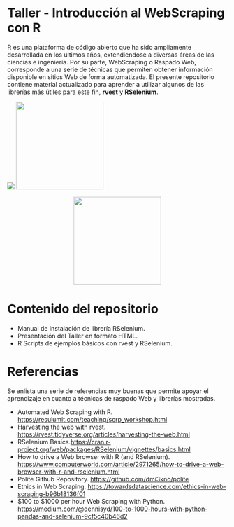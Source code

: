# Taller - Introducción al WebScraping con R

R es una plataforma de código abierto que ha sido ampliamente desarrollada en los últimos años, extendiendose a diversas áreas de las ciencias e ingeniería. Por su parte, WebScraping o Raspado Web, corresponde a una serie de técnicas que permiten obtener información disponible en sitios Web de forma automatizada. El presente repositorio contiene material actualizado para aprender a utilizar algunos de las librerías más útiles para este fin, **rvest** y **RSelenium**.

<img src = "https://www.franklinsantos.com/posts/2021-05-31-webscraping/logo.png" /> <img src = "https://img2.freepng.es/20190320/rpt/kisspng-selenium-test-automation-software-testing-computer-5c9268a4a0bbe2.8617172015530989166584.jpg" width ="200" />

<p align="center">
  <img width="200" src="https://www.memecreator.org/static/images/memes/5329011.jpg"/>
</p>

# Contenido del repositorio

* Manual de instalación de librería RSelenium.
* Presentación del Taller en formato HTML.
* R Scripts de ejemplos básicos con rvest y RSelenium.

# Referencias

Se enlista una serie de referencias muy buenas que permite apoyar el aprendizaje en cuanto a técnicas de raspado Web y librerías mostradas. 

* Automated Web Scraping with R. https://resulumit.com/teaching/scrp_workshop.html
* Harvesting the web with rvest. https://rvest.tidyverse.org/articles/harvesting-the-web.html
* RSelenium Basics.https://cran.r-project.org/web/packages/RSelenium/vignettes/basics.html
* How to drive a Web browser with R (and RSelenium). https://www.computerworld.com/article/2971265/how-to-drive-a-web-browser-with-r-and-rselenium.html
* Polite Github Repository. https://github.com/dmi3kno/polite
* Ethics in Web Scraping. https://towardsdatascience.com/ethics-in-web-scraping-b96b18136f01
* $100 to $1000 per hour Web Scraping with Python. https://medium.com/@dennisyd/100-to-1000-hours-with-python-pandas-and-selenium-9cf5c40b46d2
